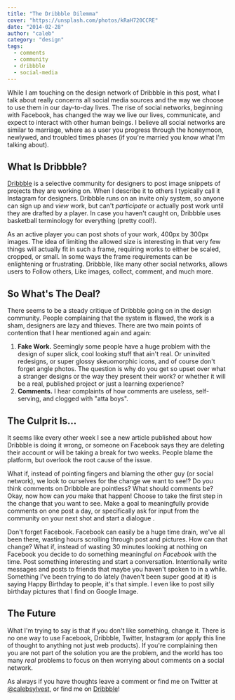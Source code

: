 ```yaml
---
title: "The Dribbble Dilemma"
cover: "https://unsplash.com/photos/kRaH720CCRE"
date: "2014-02-28"
author: "caleb"
category: "design"
tags:
  - comments
  - community
  - dribbble
  - social-media
---
```


While I am touching on the design network of Dribbble in this post, what I talk about really concerns all social media sources and the way we choose to use them in our day-to-day lives. The rise of social networks, beginning with Facebook, has changed the way we live our lives, communicate, and expect to interact with other human beings. I believe all social networks are similar to marriage, where as a user you progress through the honeymoon, newlywed, and troubled times phases (if you're married you know what I'm talking about).

<h2>What Is Dribbble?</h2>

<a href="http://dribbble.com/">Dribbble</a> is a selective community for designers to post image snippets of projects they are working on. When I describe it to others I typically call it Instagram for designers. Dribbble runs on an invite only system, so anyone can sign up and <em>view</em> work, but can't <em>participate</em> or actually post work until they are drafted by a player. In case you haven't caught on, Dribbble uses basketball terminology for everything (pretty cool!).

As an active player you can post shots of your work, 400px by 300px images. The idea of limiting the allowed size is interesting in that very few things will actually fit in such a frame, requiring works to either be scaled, cropped, or small. In some ways the frame requirements can be enlightening or frustrating. Dribbble, like many other social networks, allows users to Follow others, Like images, collect, comment, and much more.

<h2>So What's The Deal?</h2>

There seems to be a steady critique of Dribbble going on in the design community. People complaining that the system is flawed, the work is a sham, designers are lazy and thieves. There are two main points of contention that I hear mentioned again and again:

<ol>
    <li><strong>Fake Work.</strong> Seemingly some people have a huge problem with the design of super slick, cool looking stuff that ain't real. Or uninvited redesigns, or super glossy skeuomorphic icons, and of course don't forget angle photos. The question is why do you get so upset over what a stranger designs or the way they present their work? or whether it will be a real, published project or just a learning experience?</li>
    <li><strong>Comments.</strong> I hear complaints of how comments are useless, self-serving, and clogged with "atta boys".</li>
</ol>

<h2>The Culprit Is...</h2>

It seems like every other week I see a new article published about how Dribbble is doing it wrong, or someone on Facebook says they are deleting their account or will be taking a break for two weeks. People blame the platform, but overlook the root cause of the issue.

What if, instead of pointing fingers and blaming the other guy (or social network), we look to ourselves for the change we want to see!? Do you think comments on Dribbble are pointless? What should comments be? Okay, now how can <em>you</em> make that happen! Choose to take the first step in the change that you want to see. Make a goal to meaningfully provide comments on one post a day, or specifically ask for input from the community on your next shot and start a dialogue .

Don't forget Facebook. Facebook can easily be a huge time drain, we've all been there, wasting hours scrolling through post and pictures. How can that change? What if, instead of wasting 30 minutes looking at nothing on Facebook you decide to do something meaningful <em>on Facebook</em> with the time. Post something interesting and start a conversation. Intentionally write messages and posts to friends that maybe you haven't spoken to in a while. Something I've been trying to do lately (haven't been super good at it) is saying Happy Birthday to people, it's that simple. I even like to post silly birthday pictures that I find on Google Image.

<h2>The Future</h2>

What I'm trying to say is that if you don't like something, change it. There is no one way to use Facebook, Dribbble, Twitter, Instagram (or apply this line of thought to anything not just web products). If you're complaining then you are not part of the solution you are the problem, and the world has too many <em>real</em> problems to focus on then worrying about comments on a social network.

As always if you have thoughts leave a comment or find me on Twitter at <a title="Caleb Sylvest on Twitter" href="https://twitter.com/calebsylvest" target="_blank">@calebsylvest</a>, or find me on <a title="Caleb Sylvest on Dribbble" href="http://dribbble.com/calebsylvest" target="_blank">Dribbble</a>!
